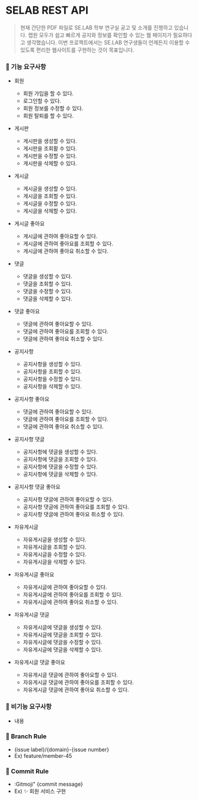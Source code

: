 # SELAB REST API

> 현재 간단한 PDF 파일로 SE.LAB 학부 연구실 공고 및 소개를 진행하고 있습니다. 랩원 모두가 쉽고 빠르게 공지와 정보를
> 확인할 수 있는 웹 페이지가 필요하다고 생각했습니다. 이번 프로젝트에서는 SE.LAB 연구생들이 언제든지 이용할 수
> 있도록 편리한 웹사이트를 구현하는 것이 목표입니다.

### 📘 기능 요구사항

* 회원
    * 회원 가입을 할 수 있다.
    * 로그인할 수 있다.
    * 회원 정보를 수정할 수 있다.
    * 회원 탈퇴를 할 수 있다.


* 게시판
    * 게시판을 생성할 수 있다.
    * 게시판을 조회활 수 있다.
    * 게시판을 수정할 수 있다.
    * 게시판을 삭제할 수 있다.


* 게시글
    * 게시글을 생성할 수 있다.
    * 게시글을 조회할 수 있다.
    * 게시글을 수정할 수 있다.
    * 게시글을 삭제할 수 있다.


* 게시글 좋아요
    * 게시글에 관하여 좋아요할 수 있다.
    * 게시글에 관하여 좋아요를 조회할 수 있다.
    * 게시글에 관하여 좋아요 취소할 수 있다.


* 댓글
    * 댓글을 생성할 수 있다.
    * 댓글을 조회할 수 있다.
    * 댓글을 수정할 수 있다.
    * 댓글을 삭제할 수 있다.


* 댓글 좋아요
    * 댓글에 관하여 좋아요할 수 있다.
    * 댓글에 관하여 좋아요를 조회할 수 있다.
    * 댓글에 관하여 좋아요 취소할 수 있다.


* 공지사항
  * 공지사항을 생성할 수 있다.
  * 공지사항을 조회할 수 있다.
  * 공지사항을 수정할 수 있다.
  * 공지사항을 삭제할 수 있다.


* 공지사항 좋아요
  * 댓글에 관하여 좋아요할 수 있다.
  * 댓글에 관하여 좋아요를 조회할 수 있다.
  * 댓글에 관하여 좋아요 취소할 수 있다.


* 공지사항 댓글
  * 공지사항에 댓글을 생성할 수 있다.
  * 공지사항에 댓글을 조회할 수 있다.
  * 공지사항에 댓글을 수정할 수 있다.
  * 공지사항에 댓글을 삭제할 수 있다.


* 공지사항 댓글 좋아요
  * 공지사항 댓글에 관하여 좋아요할 수 있다.
  * 공지사항 댓글에 관하여 좋아요를 조회할 수 있다.
  * 공지사항 댓글에 관하여 좋아요 취소할 수 있다.


* 자유게시글
  * 자유게시글을 생성할 수 있다.
  * 자유게시글을 조회할 수 있다.
  * 자유게시글을 수정할 수 있다.
  * 자유게시글을 삭제할 수 있다.


* 자유게시글 좋아요
  * 자유게시글에 관하여 좋아요할 수 있다.
  * 자유게시글에 관하여 좋아요를 조회할 수 있다.
  * 자유게시글에 관하여 좋아요 취소할 수 있다.


* 자유게시글 댓글
  * 자유게시글에 댓글을 생성할 수 있다.
  * 자유게시글에 댓글을 조회할 수 있다.
  * 자유게시글에 댓글을 수정할 수 있다.
  * 자유게시글에 댓글을 삭제할 수 있다.


* 자유게시글 댓글 좋아요
  * 자유게시글 댓글에 관하여 좋아요할 수 있다.
  * 자유게시글 댓글에 관하여 좋아요를 조회할 수 있다.
  * 자유게시글 댓글에 관하여 좋아요 취소할 수 있다.

### 📗 비기능 요구사항

* 내용

### 📌 Branch Rule

* {issue label}/{domain}-{issue number}
* Ex) feature/member-45

### 📎 Commit Rule

* :Gitmoji" {commit message}
* Ex) ✨ 회원 서비스 구현